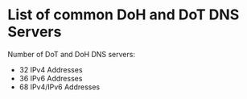 # List of common DoH and DoT DNS Servers

Number of DoT and DoH DNS servers:
- 32 IPv4 Addresses
- 36 IPv6 Addresses
- 68 IPv4/IPv6 Addresses
